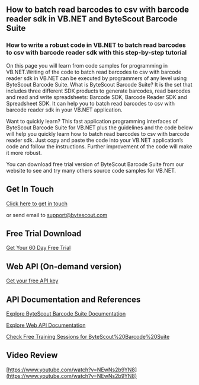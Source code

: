 ## How to batch read barcodes to csv with barcode reader sdk in VB.NET and ByteScout Barcode Suite

### How to write a robust code in VB.NET to batch read barcodes to csv with barcode reader sdk with this step-by-step tutorial

On this page you will learn from code samples for programming in VB.NET.Writing of the code to batch read barcodes to csv with barcode reader sdk in VB.NET can be executed by programmers of any level using ByteScout Barcode Suite. What is ByteScout Barcode Suite? It is the set that includes three different SDK products to generate barcodes, read barcodes and read and write spreadsheets: Barcode SDK, Barcode Reader SDK and Spreadsheet SDK. It can help you to batch read barcodes to csv with barcode reader sdk in your VB.NET application.

Want to quickly learn? This fast application programming interfaces of ByteScout Barcode Suite for VB.NET plus the guidelines and the code below will help you quickly learn how to batch read barcodes to csv with barcode reader sdk. Just copy and paste the code into your VB.NET application’s code and follow the instructions. Further improvement of the code will make it more robust.

You can download free trial version of ByteScout Barcode Suite from our website to see and try many others source code samples for VB.NET.

## Get In Touch

[Click here to get in touch](https://bytescout.zendesk.com/hc/en-us/requests/new?subject=ByteScout%20Barcode%20Suite%20Question)

or send email to [support@bytescout.com](mailto:support@bytescout.com?subject=ByteScout%20Barcode%20Suite%20Question) 

## Free Trial Download

[Get Your 60 Day Free Trial](https://bytescout.com/download/web-installer?utm_source=github-readme)

## Web API (On-demand version)

[Get your free API key](https://pdf.co/documentation/api?utm_source=github-readme)

## API Documentation and References

[Explore ByteScout Barcode Suite Documentation](https://bytescout.com/documentation/index.html?utm_source=github-readme)

[Explore Web API Documentation](https://pdf.co/documentation/api?utm_source=github-readme)

[Check Free Training Sessions for ByteScout%20Barcode%20Suite](https://academy.bytescout.com/)

## Video Review

[https://www.youtube.com/watch?v=NEwNs2b9YN8](https://www.youtube.com/watch?v=NEwNs2b9YN8)
